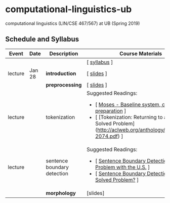 # computational-linguistics-ub
computational linguistics (LIN/CSE 467/567) at UB (Spring 2019)


## Schedule and Syllabus 
|Event	| Date |	Description	 |Course Materials |
| ------ | ------ | ------ | ------  |
| |  |  | [ [syllabus](https://www.overleaf.com/read/bbydmnwkznyj) ]|
|lecture | Jan 28 | **introduction** | [ [slides](https://www.overleaf.com/read/pntxnvrkknxk) ]|
| |  | **preprocessing** | [ [slides](https://www.overleaf.com/read/qfxnzgqgyyfn) ] |
|lecture |  | tokenization | Suggested Readings:  <ul><li>[ [Moses - Baseline system, corpus preparation](http://www.statmt.org/moses/?n=Moses.Baseline) ]</li><li>[ [Tokenization: Returning to a Long Solved Problem] (http://aclweb.org/anthology/P/P12/P12-2074.pdf) ]</li></ul> |
|lecture|  | sentence boundary detection | Suggested Readings:  <ul><li>[ [Sentence Boundary Detection and the Problem with the U.S.](http://aclweb.org/anthology/N/N09/N09-2061.pdf) ]</li><li>[ [Sentence Boundary Detection: A Long Solved Problem?](http://aclweb.org/anthology/C/C12/C12-2096.pdf) ]</li></ul> |
| |  | **morphology** | [slides] |

